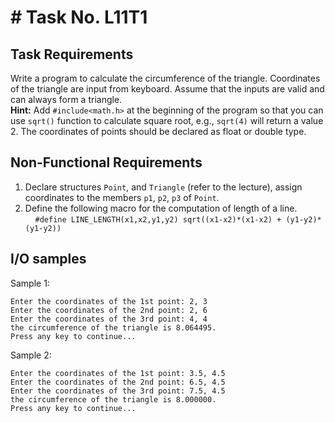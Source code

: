 # # Task No. L11T1

## Task Requirements
Write a program to calculate the circumference of the triangle. Coordinates of the triangle are input from keyboard. Assume that the inputs are valid and can always form a triangle.<br>
**Hint:** Add `#include<math.h>` at the beginning of the program so that you can use `sqrt()` function to calculate square root, e.g., `sqrt(4)` will return a value 2. The coordinates of points should be declared as float or double type.

## Non-Functional Requirements

1.	Declare structures `Point`, and `Triangle` (refer to the lecture), assign coordinates to the members `p1`, `p2`, `p3` of `Point`. 
2.	Define the following macro for the computation of length of a line. 
&nbsp;&nbsp;&nbsp;&nbsp;`#define LINE_LENGTH(x1,x2,y1,y2) sqrt((x1-x2)*(x1-x2) + (y1-y2)*(y1-y2))`

## I/O samples

Sample 1:
```
Enter the coordinates of the 1st point: 2, 3
Enter the coordinates of the 2nd point: 2, 6
Enter the coordinates of the 3rd point: 4, 4
the circumference of the triangle is 8.064495.
Press any key to continue...
```

Sample 2:
```
Enter the coordinates of the 1st point: 3.5, 4.5
Enter the coordinates of the 2nd point: 6.5, 4.5
Enter the coordinates of the 3rd point: 7.5, 4.5
the circumference of the triangle is 8.000000.
Press any key to continue...
```
